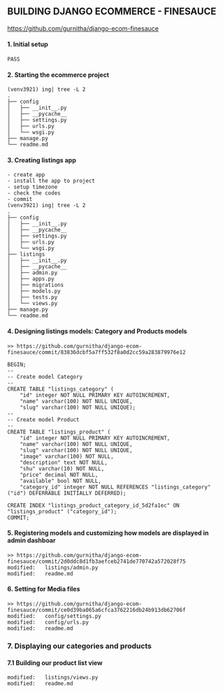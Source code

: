 ## BUILDING DJANGO ECOMMERCE - FINESAUCE
https://github.com/gurnitha/django-ecom-finesauce

#### 1. Initial setup

	PASS

#### 2. Starting the ecommerce project

	(venv3921) ing| tree -L 2
	.
	├── config
	│   ├── __init__.py
	│   ├── __pycache__
	│   ├── settings.py
	│   ├── urls.py
	│   └── wsgi.py
	├── manage.py
	└── readme.md

#### 3. Creating listings app

	- create app
	- install the app to project
	- setup timezone
	- check the codes
	- commit
	(venv3921) ing| tree -L 2
	.
	├── config
	│   ├── __init__.py
	│   ├── __pycache__
	│   ├── settings.py
	│   ├── urls.py
	│   └── wsgi.py
	├── listings
	│   ├── __init__.py
	│   ├── __pycache__
	│   ├── admin.py
	│   ├── apps.py
	│   ├── migrations
	│   ├── models.py
	│   ├── tests.py
	│   └── views.py
	├── manage.py
	└── readme.md

#### 4. Designing listings models: Category and Products models

	>> https://github.com/gurnitha/django-ecom-finesauce/commit/83836dcbf5a7ff532f8a0d2cc59a283879976e12

	BEGIN;
	--
	-- Create model Category
	--
	CREATE TABLE "listings_category" (
		"id" integer NOT NULL PRIMARY KEY AUTOINCREMENT, 
		"name" varchar(100) NOT NULL UNIQUE, 
		"slug" varchar(100) NOT NULL UNIQUE);
	--
	-- Create model Product
	--
	CREATE TABLE "listings_product" (
		"id" integer NOT NULL PRIMARY KEY AUTOINCREMENT, 
		"name" varchar(100) NOT NULL UNIQUE, 
		"slug" varchar(100) NOT NULL UNIQUE, 
		"image" varchar(100) NOT NULL, 
		"description" text NOT NULL, 
		"shu" varchar(10) NOT NULL, 
		"price" decimal NOT NULL, 
		"available" bool NOT NULL, 
		"category_id" integer NOT NULL REFERENCES "listings_category" ("id") DEFERRABLE INITIALLY DEFERRED);

	CREATE INDEX "listings_product_category_id_5d2fa1ec" ON "listings_product" ("category_id");
	COMMIT;

#### 5. Registering models and customizing how models are displayed in admin dashboar

	>> https://github.com/gurnitha/django-ecom-finesauce/commit/2d0ddc8d1fb3aefceb2741de770742a572028f75
	modified:   listings/admin.py
	modified:   readme.md

#### 6. Setting for Media files

	>> https://github.com/gurnitha/django-ecom-finesauce/commit/ce0d39ba065a6cfca3762216db24b913db62706f
	modified:   config/settings.py
	modified:   config/urls.py
	modified:   readme.md


### 7. Displaying our categories and products

#### 7.1 Building our product list view

	modified:   listings/views.py
	modified:   readme.md





























